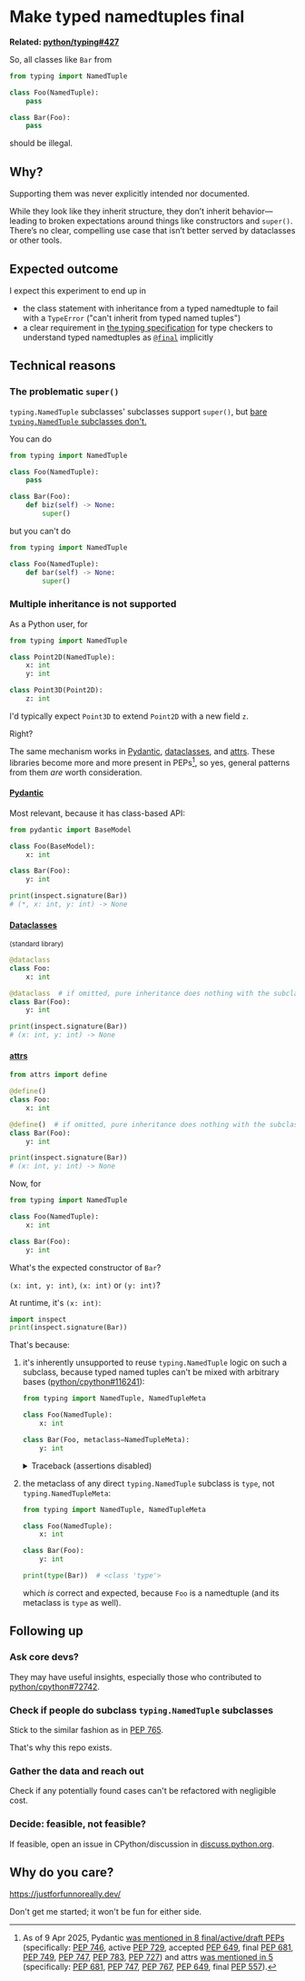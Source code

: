 # Make typed namedtuples final

**Related: [python/typing#427](https://github.com/python/typing/issues/427)**

So, all classes like `Bar` from

```py
from typing import NamedTuple

class Foo(NamedTuple):
    pass

class Bar(Foo):
    pass
```

should be illegal.

## Why?

Supporting them was never explicitly intended nor documented.

While they look like they inherit structure, they don’t inherit behavior—leading to broken expectations around things like constructors and `super()`.
There’s no clear, compelling use case that isn’t better served by dataclasses or other tools.

## Expected outcome

I expect this experiment to end up in
- the class statement with inheritance from a typed namedtuple to fail with a `TypeError` ("can't inherit from typed named tuples")
- a clear requirement in [the typing specification](https://typing.python.org/en/latest/spec/) for type checkers to understand typed namedtuples as [`@final`](https://docs.python.org/3/library/typing.html#typing.final) implicitly

## Technical reasons

### The problematic `super()`

`typing.NamedTuple` subclasses' subclasses support `super()`, but [bare `typing.NamedTuple` subclasses don't.](https://github.com/python/cpython/issues/85795#issuecomment-2655270750)

You can do

```py
from typing import NamedTuple

class Foo(NamedTuple):
    pass

class Bar(Foo):
    def biz(self) -> None:
        super()
```

but you can't do

```py
from typing import NamedTuple

class Foo(NamedTuple):
    def bar(self) -> None:
        super()
```

### Multiple inheritance is not supported

As a Python user, for

```py
from typing import NamedTuple

class Point2D(NamedTuple):
    x: int
    y: int

class Point3D(Point2D):
    z: int
```

I'd typically expect `Point3D` to extend `Point2D` with a new field `z`.

Right?

The same mechanism works in [Pydantic](#pydantic), [dataclasses](#dataclasses), and [attrs](#attrs).
These libraries become more and more present in PEPs[^1], so yes, general patterns from them _are_ worth consideration.

[^1]: As of 9 Apr 2025, Pydantic [was mentioned in 8 final/active/draft PEPs](https://github.com/search?q=repo%3Apython%2Fpeps+pydantic+%22Status%3A+%22&type=code) (specifically: [PEP 746](https://peps.python.org/pep-0746/), active [PEP 729](https://peps.python.org/pep-0729/), accepted [PEP 649](https://peps.python.org/pep-0649/), final [PEP 681](https://peps.python.org/pep-0681/), [PEP 749](https://peps.python.org/pep-0749/), [PEP 747](https://peps.python.org/pep-0747/), [PEP 783](https://peps.python.org/pep-0783/), [PEP 727](https://peps.python.org/pep-0727/)) and attrs [was mentioned in 5](https://github.com/search?q=repo%3Apython%2Fpeps%20attrs%20%22Status%3A%20%22%20&type=code) (specifically: [PEP 681](https://peps.python.org/pep-0681/), [PEP 747](https://peps.python.org/pep-0747/), [PEP 767](https://peps.python.org/pep-0767/), [PEP 649](https://peps.python.org/pep-0649/), final [PEP 557](https://peps.python.org/pep-0557/)).

#### [Pydantic](https://docs.pydantic.dev/latest/)

Most relevant, because it has class-based API:

```py
from pydantic import BaseModel

class Foo(BaseModel):
    x: int

class Bar(Foo):
    y: int

print(inspect.signature(Bar))
# (*, x: int, y: int) -> None
```

#### [Dataclasses](https://docs.python.org/3/library/dataclasses.html)
<small>(standard library)</small>

```py
@dataclass
class Foo:
    x: int

@dataclass  # if omitted, pure inheritance does nothing with the subclass
class Bar(Foo):
    y: int

print(inspect.signature(Bar))
# (x: int, y: int) -> None
```

#### [attrs](https://www.attrs.org/en/stable/)

```py
from attrs import define

@define()
class Foo:
    x: int

@define()  # if omitted, pure inheritance does nothing with the subclass
class Bar(Foo):
    y: int

print(inspect.signature(Bar))
# (x: int, y: int) -> None
```

Now, for

```py
from typing import NamedTuple

class Foo(NamedTuple):
    x: int

class Bar(Foo):
    y: int
```

What's the expected constructor of `Bar`?

`(x: int, y: int)`, `(x: int)` or `(y: int)`?

At runtime, it's `(x: int)`:

```py
import inspect
print(inspect.signature(Bar))
```

That's because:

1.  it's inherently unsupported to reuse `typing.NamedTuple` logic on such a subclass, because typed named tuples
    can't be mixed with arbitrary bases ([python/cpython#116241](https://github.com/python/cpython/issues/116241)):

    ```py
    from typing import NamedTuple, NamedTupleMeta

    class Foo(NamedTuple):
        x: int

    class Bar(Foo, metaclass=NamedTupleMeta):
        y: int
    ```

    <details>

    <summary>Traceback (assertions disabled)</summary>
    
    ```
    Traceback (most recent call last):
    File "/home/bswck/Python/cpython/t.py", line 6, in <module>
        class Bar(Foo, metaclass=NamedTupleMeta):
            y: int
    File "/home/bswck/Python/cpython/Lib/typing.py", line 2889, in __new__
        raise TypeError(
            'can only inherit from a NamedTuple type and Generic')
    TypeError: can only inherit from a NamedTuple type and Generic
    ```

    </details>

1.  the metaclass of any direct `typing.NamedTuple` subclass is `type`, not `typing.NamedTupleMeta`:

    ```py
    from typing import NamedTuple, NamedTupleMeta

    class Foo(NamedTuple):
        x: int

    class Bar(Foo):
        y: int

    print(type(Bar))  # <class 'type'>
    ```

    which _is_ correct and expected, because `Foo` is a namedtuple (and its metaclass is `type` as well).

## Following up

### Ask core devs?
They may have useful insights, especially those who contributed to [python/cpython#72742](https://github.com/python/cpython/issues/72742).

### Check if people do subclass `typing.NamedTuple` subclasses
Stick to the similar fashion as in [PEP 765](https://peps.python.org/pep-0765/).

That's why this repo exists.

### Gather the data and reach out
Check if any potentially found cases can't be refactored with negligible cost.

### Decide: feasible, not feasible?
If feasible, open an issue in CPython/discussion in [discuss.python.org](https://discuss.python.org).

## Why do you care?

https://justforfunnoreally.dev/

Don't get me started; it won't be fun for either side.

